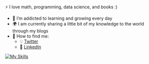  :zap: I love math, programming, data science, and books :)
- 🌱 I’m addicted to learning and growing every day
- :earth_africa: I am currently sharing a little bit of my knowledge to the world through my blogs
- 🌱 How to find me:
  - :bulb: [Twitter](https://twitter.com/ahmedhamzacakin)
  - :office: [LinkedIn](https://www.linkedin.com/in/hamzacakin/)
 
[![My Skills](https://skillicons.dev/icons?i=js,html,css,react,swift,bootstrap,py,java,notion,&perline=3)](https://skillicons.dev)
